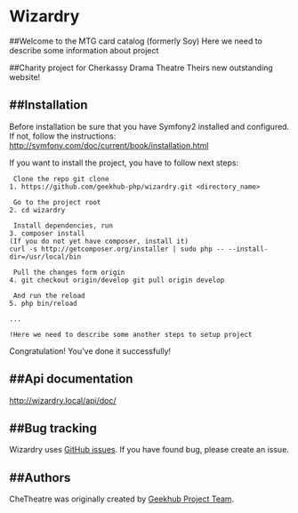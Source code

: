 Wizardry
========================

##Welcome to the MTG card catalog (formerly Soy)
Here we need to describe some information about project


##Charity project for Cherkassy Drama Theatre
Theirs new outstanding website!


##Installation
------------
Before installation be sure that you have Symfony2 installed and configured. If not, follow the instructions:
http://symfony.com/doc/current/book/installation.html

If you want to install the project, you have to follow next steps:

     Clone the repo git clone
    1. https://github.com/geekhub-php/wizardry.git <directory_name>

     Go to the project root
    2. cd wizardry

     Install dependencies, run
    3. composer install
    (If you do not yet have composer, install it)
    curl -s http://getcomposer.org/installer | sudo php -- --install-dir=/usr/local/bin

     Pull the changes form origin
    4. git checkout origin/develop git pull origin develop

     And run the reload
    5. php bin/reload

    ...

    !Here we need to describe some another steps to setup project

Congratulation! You've done it successfully!

##Api documentation
------------

http://wizardry.local/api/doc/



##Bug tracking
------------

Wizardry uses [GitHub issues](https://github.com/geekhub-php/wizardry/issues).
If you have found bug, please create an issue.

##Authors
-------

CheTheatre was originally created by [Geekhub Project Team](http://geekhub.ck.ua).

[1]:  http://geekhub.ck.ua/


